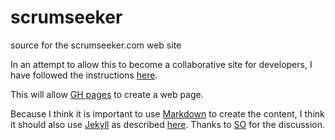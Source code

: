 # scrumseeker
source for the scrumseeker.com web site

In an attempt to allow this to become a collaborative site for developers, I have followed the instructions [here](http://blog.teamtreehouse.com/using-github-pages-to-host-your-website).

This will allow [GH pages](https://pages.github.com/) to create a web page.

Because I think it is important to use [Markdown](http://daringfireball.net/projects/markdown/) to create the content, I think it should also use [Jekyll](https://github.com/jekyll/jekyll) as described [here](https://help.github.com/articles/using-jekyll-with-pages/). Thanks to [SO](http://stackoverflow.com/questions/15044353/github-pages-how-do-i-edit-this-page-in-markdown-format-just-as-i-created-it) for the discussion. 

